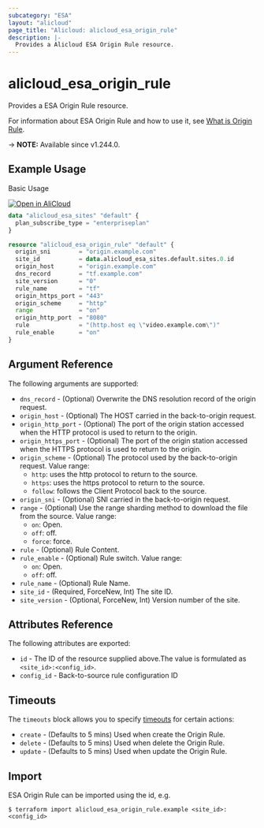 ```yaml
---
subcategory: "ESA"
layout: "alicloud"
page_title: "Alicloud: alicloud_esa_origin_rule"
description: |-
  Provides a Alicloud ESA Origin Rule resource.
---
```


# alicloud_esa_origin_rule

Provides a ESA Origin Rule resource.



For information about ESA Origin Rule and how to use it, see [What is Origin Rule](https://next.api.alibabacloud.com/document/ESA/2024-09-10/CreateOriginRule).

-> **NOTE:** Available since v1.244.0.

## Example Usage

Basic Usage

<div style="display: block;margin-bottom: 40px;"><div class="oics-button" style="float: right;position: absolute;margin-bottom: 10px;">
  <a href="https://api.aliyun.com/terraform?resource=alicloud_esa_origin_rule&exampleId=c5336247-6e35-1d85-2621-f1d3dac196e4f636f38c&activeTab=example&spm=docs.r.esa_origin_rule.0.c53362476e&intl_lang=EN_US" target="_blank">
    <img alt="Open in AliCloud" src="https://img.alicdn.com/imgextra/i1/O1CN01hjjqXv1uYUlY56FyX_!!6000000006049-55-tps-254-36.svg" style="max-height: 44px; max-width: 100%;">
  </a>
</div></div>

```terraform
data "alicloud_esa_sites" "default" {
  plan_subscribe_type = "enterpriseplan"
}

resource "alicloud_esa_origin_rule" "default" {
  origin_sni        = "origin.example.com"
  site_id           = data.alicloud_esa_sites.default.sites.0.id
  origin_host       = "origin.example.com"
  dns_record        = "tf.example.com"
  site_version      = "0"
  rule_name         = "tf"
  origin_https_port = "443"
  origin_scheme     = "http"
  range             = "on"
  origin_http_port  = "8080"
  rule              = "(http.host eq \"video.example.com\")"
  rule_enable       = "on"
}
```

## Argument Reference

The following arguments are supported:
* `dns_record` - (Optional) Overwrite the DNS resolution record of the origin request.
* `origin_host` - (Optional) The HOST carried in the back-to-origin request.
* `origin_http_port` - (Optional) The port of the origin station accessed when the HTTP protocol is used to return to the origin.
* `origin_https_port` - (Optional) The port of the origin station accessed when the HTTPS protocol is used to return to the origin.
* `origin_scheme` - (Optional) The protocol used by the back-to-origin request. Value range:
  - `http`: uses the http protocol to return to the source.
  - `https`: uses the https protocol to return to the source.
  - `follow`: follows the Client Protocol back to the source.
* `origin_sni` - (Optional) SNI carried in the back-to-origin request.
* `range` - (Optional) Use the range sharding method to download the file from the source. Value range:
  - `on`: Open.
  - `off`: off.
  - `force`: force.
* `rule` - (Optional) Rule Content.
* `rule_enable` - (Optional) Rule switch. Value range:
  - `on`: Open.
  - `off`: off.
* `rule_name` - (Optional) Rule Name.
* `site_id` - (Required, ForceNew, Int) The site ID.
* `site_version` - (Optional, ForceNew, Int) Version number of the site.

## Attributes Reference

The following attributes are exported:
* `id` - The ID of the resource supplied above.The value is formulated as `<site_id>:<config_id>`.
* `config_id` - Back-to-source rule configuration ID

## Timeouts

The `timeouts` block allows you to specify [timeouts](https://www.terraform.io/docs/configuration-0-11/resources.html#timeouts) for certain actions:
* `create` - (Defaults to 5 mins) Used when create the Origin Rule.
* `delete` - (Defaults to 5 mins) Used when delete the Origin Rule.
* `update` - (Defaults to 5 mins) Used when update the Origin Rule.

## Import

ESA Origin Rule can be imported using the id, e.g.

```shell
$ terraform import alicloud_esa_origin_rule.example <site_id>:<config_id>
```